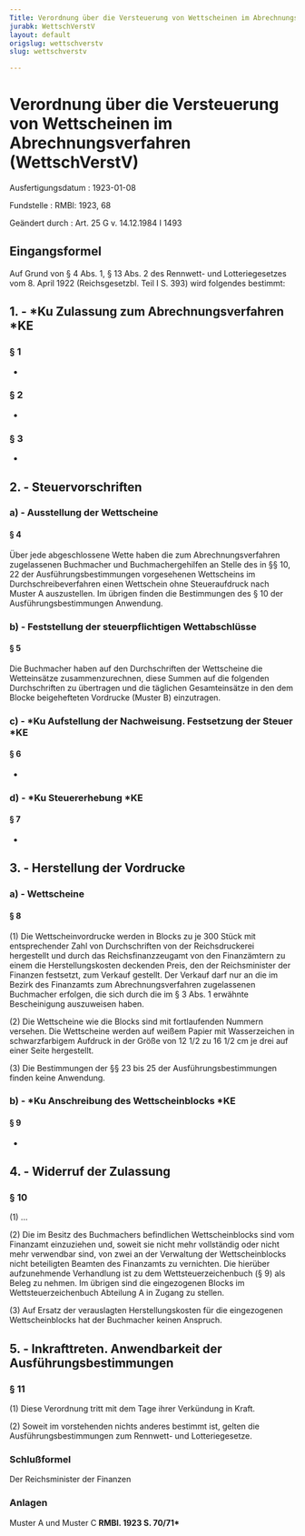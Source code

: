 ```yaml
---
Title: Verordnung über die Versteuerung von Wettscheinen im Abrechnungsverfahren
jurabk: WettschVerstV
layout: default
origslug: wettschverstv
slug: wettschverstv

---
```


# Verordnung über die Versteuerung von Wettscheinen im Abrechnungsverfahren (WettschVerstV)

Ausfertigungsdatum
:   1923-01-08

Fundstelle
:   RMBl: 1923, 68

Geändert durch
:   Art. 25 G v. 14.12.1984 I 1493


## Eingangsformel

Auf Grund von § 4 Abs. 1, § 13 Abs. 2 des Rennwett- und
Lotteriegesetzes vom 8. April 1922 (Reichsgesetzbl. Teil I S. 393)
wird folgendes bestimmt:


## 1. - *Ku Zulassung zum Abrechnungsverfahren *KE



### § 1

-


### § 2

-


### § 3

-


## 2. - Steuervorschriften



### a) - Ausstellung der Wettscheine



#### § 4

Über jede abgeschlossene Wette haben die
zum Abrechnungsverfahren zugelassenen              Buchmacher und
Buchmachergehilfen an Stelle des in §§ 10,
22              der Ausführungsbestimmungen vorgesehenen Wettscheins
im Durchschreibeverfahren einen Wettschein ohne Steueraufdruck nach
Muster A auszustellen. Im übrigen finden die Bestimmungen des § 10 der
Ausführungsbestimmungen Anwendung.


### b) - Feststellung der steuerpflichtigen Wettabschlüsse



#### § 5

Die Buchmacher haben auf den Durchschriften der Wettscheine die
Wetteinsätze zusammenzurechnen, diese Summen auf die folgenden
Durchschriften zu übertragen und die täglichen Gesamteinsätze in den
dem Blocke beigehefteten Vordrucke (Muster B) einzutragen.


### c) - *Ku Aufstellung der Nachweisung. Festsetzung der Steuer *KE



#### § 6

-


### d) - *Ku Steuererhebung *KE



#### § 7

-


## 3. - Herstellung der Vordrucke



### a) - Wettscheine



#### § 8

(1) Die Wettscheinvordrucke werden in Blocks zu je 300 Stück mit
entsprechender Zahl von Durchschriften von der
Reichsdruckerei              hergestellt und durch das
Reichsfinanzzeugamt              von den Finanzämtern zu einem die
Herstellungskosten deckenden Preis, den der
Reichsminister der Finanzen              festsetzt, zum Verkauf
gestellt. Der Verkauf darf nur an die im Bezirk des Finanzamts zum
Abrechnungsverfahren zugelassenen Buchmacher erfolgen, die sich durch
die im § 3 Abs. 1 erwähnte Bescheinigung auszuweisen haben.

(2) Die Wettscheine wie die Blocks sind mit fortlaufenden Nummern
versehen. Die Wettscheine werden auf weißem Papier mit Wasserzeichen
in schwarzfarbigem Aufdruck in der Größe von 12 1/2 zu 16 1/2 cm je
drei auf einer Seite hergestellt.

(3) Die Bestimmungen der
§§ 23 bis 25              der Ausführungsbestimmungen finden keine
Anwendung.


### b) - *Ku Anschreibung des Wettscheinblocks *KE



#### § 9

-


## 4. - Widerruf der Zulassung



### § 10

(1) ...

(2) Die im Besitz des Buchmachers befindlichen Wettscheinblocks sind
vom Finanzamt einzuziehen und, soweit sie nicht mehr vollständig oder
nicht mehr verwendbar sind, von zwei an der Verwaltung der
Wettscheinblocks nicht beteiligten Beamten des Finanzamts zu
vernichten. Die hierüber aufzunehmende Verhandlung ist zu dem
Wettsteuerzeichenbuch (§ 9) als Beleg zu nehmen. Im übrigen sind die
eingezogenen Blocks im Wettsteuerzeichenbuch Abteilung A in Zugang zu
stellen.

(3) Auf Ersatz der verauslagten Herstellungskosten für die
eingezogenen Wettscheinblocks hat der Buchmacher keinen Anspruch.


## 5. - Inkrafttreten. Anwendbarkeit der Ausführungsbestimmungen



### § 11

(1) Diese Verordnung tritt mit dem Tage ihrer Verkündung in Kraft.

(2) Soweit im vorstehenden nichts anderes bestimmt ist, gelten die
Ausführungsbestimmungen zum Rennwett- und Lotteriegesetze.


### Schlußformel

Der Reichsminister der Finanzen


### Anlagen

Muster A
und Muster C **RMBl. 1923 S. 70/71\***

